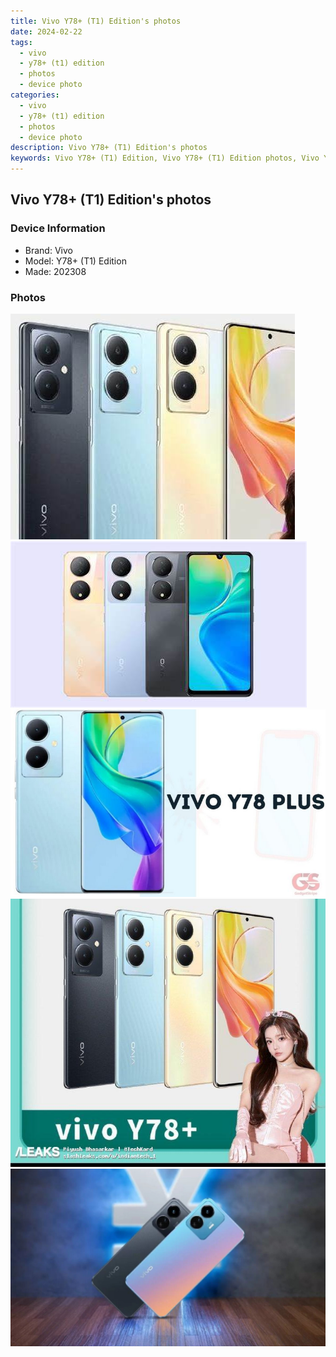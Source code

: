 ```yaml
---
title: Vivo Y78+ (T1) Edition's photos
date: 2024-02-22
tags: 
  - vivo
  - y78+ (t1) edition
  - photos
  - device photo
categories: 
  - vivo
  - y78+ (t1) edition
  - photos
  - device photo
description: Vivo Y78+ (T1) Edition's photos
keywords: Vivo Y78+ (T1) Edition, Vivo Y78+ (T1) Edition photos, Vivo Y78+ (T1) Edition device photo
---
```


## Vivo Y78+ (T1) Edition's photos

### Device Information

- Brand: Vivo
- Model: Y78+ (T1) Edition
- Made: 202308

### Photos

![/images/best-assets/devices/vivo/vivo-y78plus-(t1)-edition/1.jpg](/images/best-assets/devices/vivo/vivo-y78plus-(t1)-edition/1.jpg)
![/images/best-assets/devices/vivo/vivo-y78plus-(t1)-edition/2.jpg](/images/best-assets/devices/vivo/vivo-y78plus-(t1)-edition/2.jpg)
![/images/best-assets/devices/vivo/vivo-y78plus-(t1)-edition/3.jpg](/images/best-assets/devices/vivo/vivo-y78plus-(t1)-edition/3.jpg)
![/images/best-assets/devices/vivo/vivo-y78plus-(t1)-edition/4.jpg](/images/best-assets/devices/vivo/vivo-y78plus-(t1)-edition/4.jpg)
![/images/best-assets/devices/vivo/vivo-y78plus-(t1)-edition/5.jpg](/images/best-assets/devices/vivo/vivo-y78plus-(t1)-edition/5.jpg)
